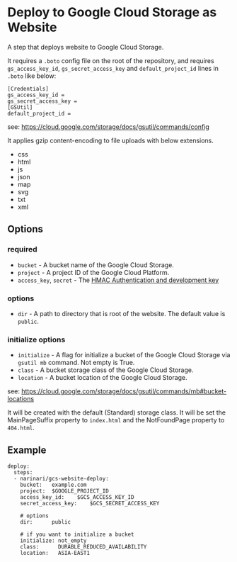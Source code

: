 # Deploy to Google Cloud Storage as Website

A step that deploys website to Google Cloud Storage.

It requires a `.boto` config file on the root of the repository,
and requires `gs_access_key_id`, `gs_secret_access_key` and `default_project_id` lines in `.boto` like below:

    [Credentials]
    gs_access_key_id =
    gs_secret_access_key =
    [GSUtil]
    default_project_id =

see: https://cloud.google.com/storage/docs/gsutil/commands/config

It applies gzip content-encoding to file uploads with below extensions.

  * css
  * html
  * js
  * json
  * map
  * svg
  * txt
  * xml

## Options

### required

* `bucket` - A bucket name of the Google Cloud Storage.
* `project` - A project ID of the Google Cloud Platform.
* `access_key`, `secret` - The [HMAC Authentication and development key](https://cloud.google.com/storage/docs/migrating#keys) 

### options

* `dir` - A path to directory that is root of the website. The default value is `public`.

### initialize options

* `initialize` - A flag for initialize a bucket of the Google Cloud Storage via `gsutil mb` command. Not empty is True.
* `class` - A bucket storage class of the Google Cloud Storage.
* `location` - A bucket location of the Google Cloud Storage.

see: https://cloud.google.com/storage/docs/gsutil/commands/mb#bucket-locations

It will be created with the default (Standard) storage class.
It will be set the MainPageSuffix property to `index.html` and the NotFoundPage property to `404.html`.

## Example

```
deploy:
  steps:
  - narinari/gcs-website-deploy:
    bucket:   example.com
    project:  $GOOGLE_PROJECT_ID
    access_key_id:    $GCS_ACCESS_KEY_ID
    secret_access_key:    $GCS_SECRET_ACCESS_KEY

    # options
    dir:      public

    # if you want to initialize a bucket
    initialize: not_empty
    class:      DURABLE_REDUCED_AVAILABILITY
    location:   ASIA-EAST1
```

